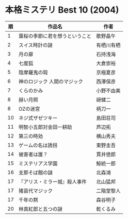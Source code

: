 # 本格ミステリ Best 10 (2004)

| 順   | 作品名             | 作者    |
| --- | --------------- | ----- |
| 1   | 葉桜の季節に君を想うということ | 歌野晶午  |
| 2   | スイス時計の謎         | 有栖川有栖 |
| 3   | 月の扉             | 石持浅海  |
| 4   | 七度狐             | 大倉崇裕  |
| 5   | 陰摩羅鬼の瑕          | 京極夏彦  |
| 6   | 神のロジック 人間のマジック  | 西澤保彦  |
| 7   | くらのかみ           | 小野不由美 |
| 8   | 赫い月照            | 谺健二   |
| 8   | OZの迷宮           | 柄刀一   |
| 10  | ネジ式ザゼツキー        | 島田荘司  |
| 11  | 明智小五郎対金田一耕助     | 芦辺拓   |
| 12  | 第三の時効           | 横山秀夫  |
| 13  | ゲームの名は誘拐        | 東野圭吾  |
| 14  | 被害者は誰？          | 貫井徳郎  |
| 15  | ミステリアス学園        | 鯨統一郎  |
| 16  | 支那そば館の謎         | 北森鴻   |
| 17  | 『アリス・ミラー城』殺人事件  | 北山猛邦  |
| 17  | 猪苗代マジック         | 二階堂黎人 |
| 17  | 千年の黙            | 森谷明子  |
| 20  | 林真紅郎と五つの謎       | 乾くるみ  |